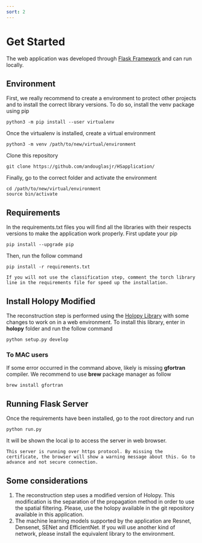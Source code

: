 ```yaml
---
sort: 2
---
```

# Get Started

The web application was developed through [Flask Framework]() and can run locally. 

## Environment 
First, we really recommend to create a environment to protect other projects and to install the correct library versions. To do so, install the venv package using pip

    python3 -m pip install --user virtualenv

Once the virtualenv is installed, create a virtual environment

    python3 -m venv /path/to/new/virtual/environment

Clone this repository

    git clone https://github.com/andouglasjr/HSapplication/

Finally, go to the correct folder and activate the environment

    cd /path/to/new/virtual/environment
    source bin/activate

    

## Requirements
In the requirements.txt files you will find all the libraries with their respects versions to make the application work properly. First update your pip

    pip install --upgrade pip

Then, run the follow command

    pip install -r requirements.txt

```tip
If you will not use the classification step, comment the torch library line in the requirements file for speed up the installation.
```

## Install Holopy Modified

The reconstruction step is performed using the [Holopy Library]() with some changes to work on in a web environment. To install this library, enter in **holopy** folder and run the follow command

    python setup.py develop

### To MAC users

If some error occurred in the command above, likely is missing **gfortran** compiler. We recommend to use **brew** package manager as follow

    brew install gfortran

## Running Flask Server
Once the requirements have been installed, go to the root directory and run

    python run.py

It will be shown the local ip to access the server in web browser.

```danger
This server is running over https protocol. By missing the certificate, the browser will show a warning message about this. Go to advance and not secure connection.
```

## Some considerations
1. The reconstruction step uses a modified version of Holopy. This modification is the separation of the propagation method in order to use the spatial filtering. Please, use the holopy available in the git repository available in this application.
2. The machine learning models supported by the application are Resnet, Densenet, SENet and EfficientNet. If you will use another kind of network, please install the equivalent library to the environment.